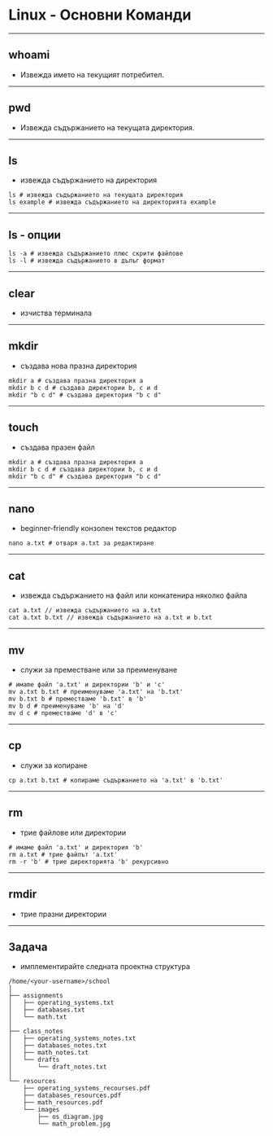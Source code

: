 # Linux - Основни Команди

---

## whoami

- Извежда името на текущият потребител.

---

## pwd

- Извежда съдържанието на текущата директория.

---

## ls

- извежда съдържанието на директория

```
ls # извежда съдържанието на текущата директория
ls example # извежда съдържанието на директорията example
```

---

## ls - опции

```
ls -a # извежда съдържанието плюс скрити файлове
ls -l # извежда съдържанието в дълъг формат
```

---

## clear

- изчиства терминала

---

## mkdir

- създава нова празна директория

```
mkdir a # създава празна директория а
mkdir b c d # създава директории b, c и d
mkdir "b c d" # създава директория "b c d"
```

---

## touch

- създава празен файл

```
mkdir a # създава празна директория а
mkdir b c d # създава директории b, c и d
mkdir "b c d" # създава директория "b c d"
```

---

## nano

- beginner-friendly конзолен текстов редактор

```
nano a.txt # отваря a.txt за редактиране
```


---

## cat

-  извежда съдържанието на файл или конкатенира няколко файла

```
cat a.txt // извежда съдържанието на a.txt
cat a.txt b.txt // извежда съдържанието на a.txt и b.txt
```

---
## mv

- служи за преместване или за преименуване

```
# имаme файл 'a.txt' и директории 'b' и 'c'
mv а.txt b.txt # преименуваме 'a.txt' на 'b.txt'
mv b.txt b # преместваме 'b.txt' в 'b'
mv b d # преименуваме 'b' на 'd'
mv d c # преместваме 'd' в 'c'
```

---

## cp

- служи за копиране

```
cp а.txt b.txt # копираме съдържанието на 'a.txt' в 'b.txt'
```

---

## rm

-  трие файлове или директории

```
# имаме файл 'a.txt' и директория 'b'
rm a.txt # трие файлът 'a.txt'
rm -r 'b' # трие директорията 'b' рекурсивно
```

---

## rmdir

-  трие празни директории

---

## Задача

- имплементирайте следната проектна структура

```
/home/<your-username>/school
│
├── assignments
│   ├── operating_systems.txt
│   ├── databases.txt
│   └── math.txt
│
├── class_notes
│   ├── operating_systems_notes.txt
│   ├── databases_notes.txt
│   ├── math_notes.txt
│   └── drafts
│       └── draft_notes.txt
│
└── resources
    ├── operating_systems_recourses.pdf
    ├── databases_resources.pdf
    ├── math_resources.pdf
    └── images
        ├── os_diagram.jpg
        └── math_problem.jpg
```
